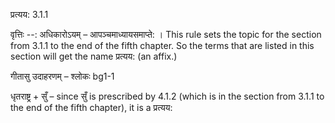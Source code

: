 

 प्रत्यय: 3.1.1 


वृत्तिः --: अधिकारोऽयम् – आपञ्चमाध्यायसमाप्ते: । This rule sets the topic for the section from 3.1.1 to the end of the fifth chapter. So the terms that are listed in this section will get the name प्रत्यय: (an affix.) 


गीतासु उदाहरणम् – श्लोकः bg1-1 


धृतराष्ट्र + सुँ – since सुँ is prescribed by 4.1.2 (which is in the section from 3.1.1 to the end of the fifth chapter), it is a प्रत्यय: 



